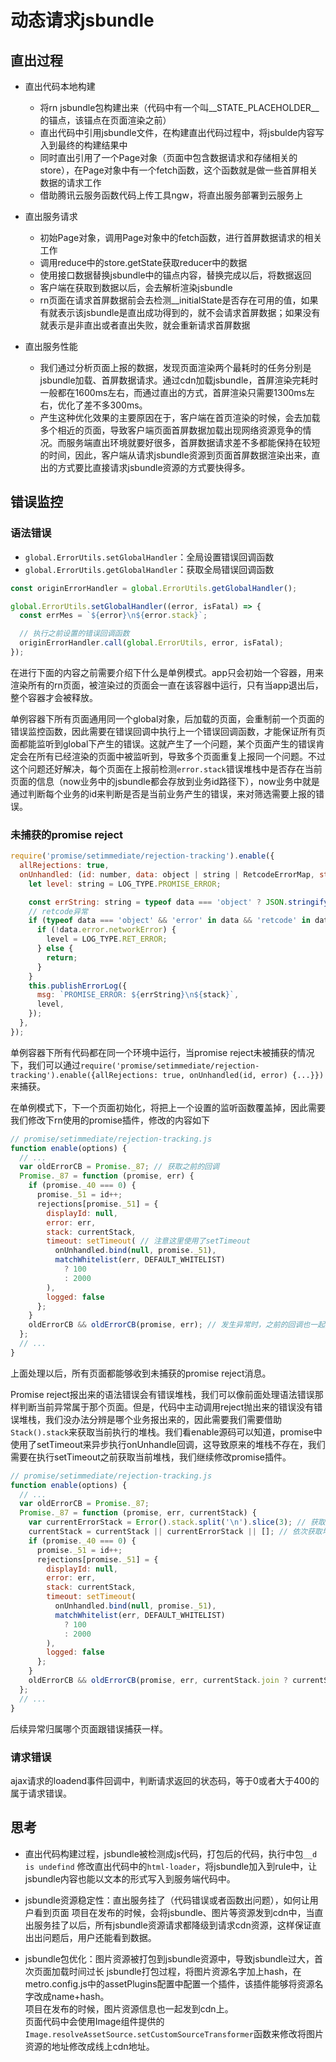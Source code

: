# 动态请求jsbundle

## 直出过程
- 直出代码本地构建
  - 将rn jsbundle包构建出来（代码中有一个叫__STATE_PLACEHOLDER__的锚点，该锚点在页面渲染之前）
  - 直出代码中引用jsbundle文件，在构建直出代码过程中，将jsbulde内容写入到最终的构建结果中
  - 同时直出引用了一个Page对象（页面中包含数据请求和存储相关的store），在Page对象中有一个fetch函数，这个函数就是做一些首屏相关数据的请求工作
  - 借助腾讯云服务函数代码上传工具ngw，将直出服务部署到云服务上

- 直出服务请求
  - 初始Page对象，调用Page对象中的fetch函数，进行首屏数据请求的相关工作
  - 调用reduce中的store.getState获取reducer中的数据
  - 使用接口数据替换jsbundle中的锚点内容，替换完成以后，将数据返回
  - 客户端在获取到数据以后，会去解析渲染jsbundle
  - rn页面在请求首屏数据前会去检测__initialState是否存在可用的值，如果有就表示该jsbundle是直出成功得到的，就不会请求首屏数据；如果没有就表示是非直出或者直出失败，就会重新请求首屏数据

- 直出服务性能
  - 我们通过分析页面上报的数据，发现页面渲染两个最耗时的任务分别是jsbundle加载、首屏数据请求。通过cdn加载jsbundle，首屏渲染完耗时一般都在1600ms左右，而通过直出的方式，首屏渲染只需要1300ms左右，优化了差不多300ms。
  - 产生这种优化效果的主要原因在于，客户端在首页渲染的时候，会去加载多个相近的页面，导致客户端页面首屏数据加载出现网络资源竞争的情况。而服务端直出环境就要好很多，首屏数据请求差不多都能保持在较短的时间，因此，客户端从请求jsbundle资源到页面首屏数据渲染出来，直出的方式要比直接请求jsbundle资源的方式要快得多。

## 错误监控
### 语法错误
- `global.ErrorUtils.setGlobalHandler`：全局设置错误回调函数
- `global.ErrorUtils.getGlobalHandler`：获取全局错误回调函数

```js
const originErrorHandler = global.ErrorUtils.getGlobalHandler();

global.ErrorUtils.setGlobalHandler((error, isFatal) => {
  const errMes = `${error}\n${error.stack}`;

  // 执行之前设置的错误回调函数
  originErrorHandler.call(global.ErrorUtils, error, isFatal);
});
```

在进行下面的内容之前需要介绍下什么是单例模式。app只会初始一个容器，用来渲染所有的rn页面，被渲染过的页面会一直在该容器中运行，只有当app退出后，整个容器才会被释放。

单例容器下所有页面通用同一个global对象，后加载的页面，会重制前一个页面的错误监控函数，因此需要在错误回调中执行上一个错误回调函数，才能保证所有页面都能监听到global下产生的错误。这就产生了一个问题，某个页面产生的错误肯定会在所有已经渲染的页面中被监听到，导致多个页面重复上报同一个问题。不过这个问题还好解决，每个页面在上报前检测`error.stack`错误堆栈中是否存在当前页面的信息（now业务中的jsbundle都会存放到业务id路径下），now业务中就是通过判断每个业务的id来判断是否是当前业务产生的错误，来对筛选需要上报的错误。

### 未捕获的promise reject
```js
require('promise/setimmediate/rejection-tracking').enable({
  allRejections: true,
  onUnhandled: (id: number, data: object | string | RetcodeErrorMap, stack: string) => {
    let level: string = LOG_TYPE.PROMISE_ERROR;

    const errString: string = typeof data === 'object' ? JSON.stringify(data) : data;
    // retcode异常
    if (typeof data === 'object' && 'error' in data && 'retcode' in data.error) {
      if (!data.error.networkError) {
        level = LOG_TYPE.RET_ERROR;
      } else {
        return;
      }
    }
    this.publishErrorLog({
      msg: `PROMISE_ERROR: ${errString}\n${stack}`,
      level,
    });
  },
});
```
单例容器下所有代码都在同一个环境中运行，当promise reject未被捕获的情况下，我们可以通过`require('promise/setimmediate/rejection-tracking').enable({allRejections: true, onUnhandled(id, error) {...}})`来捕获。

在单例模式下，下一个页面初始化，将把上一个设置的监听函数覆盖掉，因此需要我们修改下rn使用的promise插件，修改的内容如下
```js
// promise/setimmediate/rejection-tracking.js
function enable(options) {
  // ...
  var oldErrorCB = Promise._87; // 获取之前的回调
  Promise._87 = function (promise, err) {
    if (promise._40 === 0) {
      promise._51 = id++;
      rejections[promise._51] = {
        displayId: null,
        error: err,
        stack: currentStack,
        timeout: setTimeout( // 注意这里使用了setTimeout
          onUnhandled.bind(null, promise._51),
          matchWhitelist(err, DEFAULT_WHITELIST)
            ? 100
            : 2000
        ),
        logged: false
      };
    }
    oldErrorCB && oldErrorCB(promise, err); // 发生异常时，之前的回调也一起执行
  };
  // ...
}
```
上面处理以后，所有页面都能够收到未捕获的promise reject消息。

Promise reject报出来的语法错误会有错误堆栈，我们可以像前面处理语法错误那样判断当前异常属于那个页面。但是，代码中主动调用reject抛出来的错误没有错误堆栈，我们没办法分辨是哪个业务报出来的，因此需要我们需要借助`Stack().stack`来获取当前执行的堆栈。我们看enable源码可以知道，promise中使用了setTimeout来异步执行onUnhandle回调，这导致原来的堆栈不存在，我们需要在执行setTimeout之前获取当前堆栈，我们继续修改promise插件。
```js
// promise/setimmediate/rejection-tracking.js
function enable(options) {
  // ...
  var oldErrorCB = Promise._87; 
  Promise._87 = function (promise, err, currentStack) {
    var currentErrorStack = Error().stack.split('\n').slice(3); // 获取整个代码执行的堆栈
    currentStack = currentStack || currentErrorStack || []; // 依次获取堆栈
    if (promise._40 === 0) {
      promise._51 = id++;
      rejections[promise._51] = {
        displayId: null,
        error: err,
        stack: currentStack,
        timeout: setTimeout(
          onUnhandled.bind(null, promise._51),
          matchWhitelist(err, DEFAULT_WHITELIST)
            ? 100
            : 2000
        ),
        logged: false
      };
    }
    oldErrorCB && oldErrorCB(promise, err, currentStack.join ? currentStack.join('\n') : ''); // 执行之前设置的回调，并传入堆栈信息
  };
  // ...
}
```
后续异常归属哪个页面跟错误捕获一样。

### 请求错误
ajax请求的loadend事件回调中，判断请求返回的状态码，等于0或者大于400的属于请求错误。

## 思考
- 直出代码构建过程，jsbundle被检测成js代码，打包后的代码，执行中包`__d is undefind`
修改直出代码中的`html-loader`，将jsbundle加入到rule中，让jsbundle内容也能以文本的形式写入到服务端代码中。

- jsbundle资源稳定性：直出服务挂了（代码错误或者函数出问题），如何让用户看到页面
项目在发布的时候，会将jsbundle、图片等资源发到cdn中，当直出服务挂了以后，所有jsbundle资源请求都降级到请求cdn资源，这样保证直出出问题后，用户还能看到数据。

- jsbundle包优化：图片资源被打包到jsbundle资源中，导致jsbundle过大，首次页面加载时间过长
jsbundle打包过程，将图片资源名字加上hash，在metro.config.js中的assetPlugins配置中配置一个插件，该插件能够将资源名字改成name+hash。  
项目在发布的时候，图片资源信息也一起发到cdn上。  
页面代码中会使用Image组件提供的`Image.resolveAssetSource.setCustomSourceTransformer`函数来修改将图片资源的地址修改成线上cdn地址。